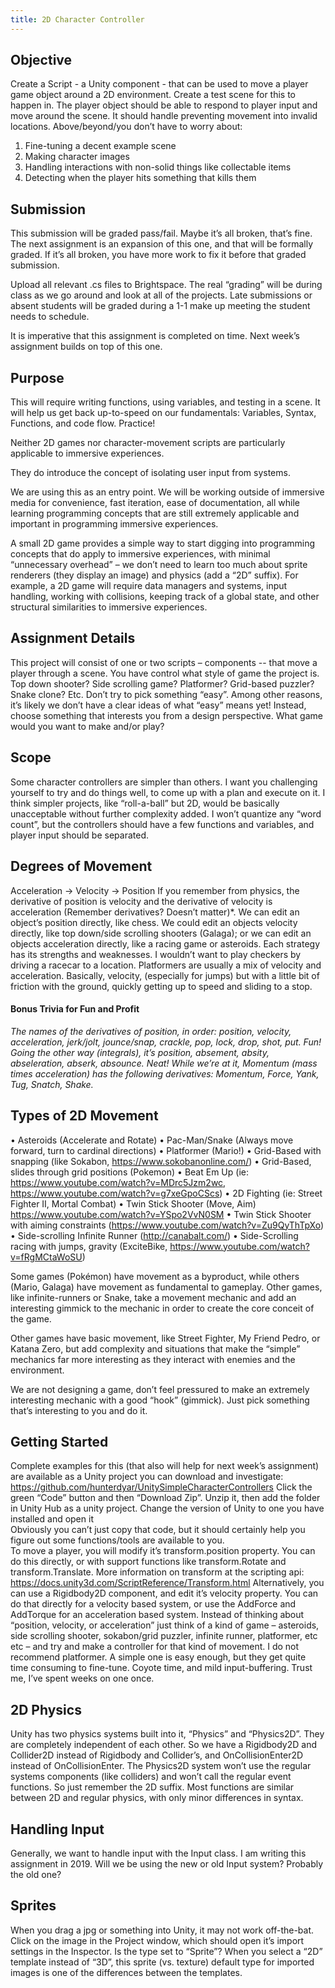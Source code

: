 ```yaml
---
title: 2D Character Controller
---
```


## Objective
Create a Script - a Unity component - that can be used to move a player game object around a 2D environment. Create a test scene for this to happen in. The player object should be able to respond to player input and move around the scene. It should handle preventing movement into invalid locations.
Above/beyond/you don’t have to worry about:
1.	Fine-tuning a decent example scene
2.	Making character images
3.	Handling interactions with non-solid things like collectable items
4.	Detecting when the player hits something that kills them

## Submission
This submission will be graded pass/fail. Maybe it’s all broken, that’s fine. The next assignment is an expansion of this one, and that will be formally graded. If it’s all broken, you have more work to fix it before that graded submission.  

Upload all relevant .cs files to Brightspace. The real “grading” will be during class as we go around and look at all of the projects. Late submissions or absent students will be graded during a 1-1 make up meeting the student needs to schedule.

It is imperative that this assignment is completed on time. Next week’s assignment builds on top of this one.

## Purpose
This will require writing functions, using variables, and testing in a scene. It will help us get back up-to-speed on our fundamentals: Variables, Syntax, Functions, and code flow. Practice!

Neither 2D games nor character-movement scripts are particularly applicable to immersive experiences. 

They do introduce the concept of isolating user input from systems.

We are using this as an entry point. We will be working outside of immersive media for convenience, fast iteration, ease of documentation, all while learning programming concepts that are still extremely applicable and important in programming immersive experiences.

A small 2D game provides a simple way to start digging into programming concepts that do apply to immersive experiences, with minimal “unnecessary overhead” – we don’t need to learn too much about sprite renderers (they display an image) and physics (add a “2D” suffix). For example, a 2D game will require data managers and systems, input handling, working with collisions, keeping track of a global state, and other structural similarities to immersive experiences. 

## Assignment Details
This project will consist of one or two scripts – components -- that move a player through a scene. You have control what style of game the project is. Top down shooter? Side scrolling game? Platformer? Grid-based puzzler? Snake clone? Etc. Don’t try to pick something “easy”. Among other reasons, it’s likely we don’t have a clear ideas of what “easy” means yet! Instead, choose something that interests you from a design perspective. What game would you want to make and/or play?

## Scope
Some character controllers are simpler than others. I want you challenging yourself to try and do things well, to come up with a plan and execute on it. I think simpler projects, like “roll-a-ball” but 2D, would be basically unacceptable without further complexity added. I won’t quantize any “word count”, but the controllers should have a few functions and variables, and player input should be separated.

## Degrees of Movement
Acceleration -> Velocity -> Position
If you remember from physics, the derivative of position is velocity and the derivative of velocity is acceleration (Remember derivatives? Doesn’t matter)*. We can edit an object’s position directly, like chess. We could edit an objects velocity directly, like top down/side scrolling shooters (Galaga); or we can edit an objects acceleration directly, like a racing game or asteroids.
Each strategy has its strengths and weaknesses. I wouldn’t want to play checkers by driving a racecar to a location.
Platformers are usually a mix of velocity and acceleration. Basically, velocity, (especially for jumps) but with a little bit of friction with the ground, quickly getting up to speed and sliding to a stop.

#### Bonus Trivia for Fun and Profit
*The names of the derivatives of position, in order: position, velocity, acceleration, jerk/jolt, jounce/snap, crackle, pop, lock, drop, shot, put. Fun! Going the other way (integrals), it’s position, absement, absity, abseleration, abserk, absounce. Neat! While we’re at it, Momentum (mass times acceleration) has the following derivatives: Momentum, Force, Yank, Tug, Snatch, Shake.*

## Types of 2D Movement
•	Asteroids (Accelerate and Rotate)
•	Pac-Man/Snake (Always move forward, turn to cardinal directions)
•	Platformer (Mario!)
•	Grid-Based with snapping (like Sokabon, https://www.sokobanonline.com/)
•	Grid-Based, slides through grid positions (Pokemon)
•	Beat Em Up (ie: https://www.youtube.com/watch?v=MDrc5Jzm2wc, https://www.youtube.com/watch?v=g7xeGpoCScs)
•	2D Fighting (ie: Street Fighter II, Mortal Combat)
•	Twin Stick Shooter (Move, Aim) https://www.youtube.com/watch?v=YSpo2VvN0SM 
•	Twin Stick Shooter with aiming constraints (https://www.youtube.com/watch?v=Zu9QyThTpXo)
•	Side-scrolling Infinite Runner (http://canabalt.com/)
•	Side-Scrolling racing with jumps, gravity (ExciteBike, https://www.youtube.com/watch?v=fRgMCtaWoSU)

Some games (Pokémon) have movement as a byproduct, while others (Mario, Galaga) have movement as fundamental to gameplay. Other games, like infinite-runners or Snake, take a movement mechanic and add an interesting gimmick to the mechanic in order to create the core conceit of the game.

Other games have basic movement, like Street Fighter, My Friend Pedro, or Katana Zero, but add complexity and situations that make the “simple” mechanics far more interesting as they interact with enemies and the environment.

We are not designing a game, don’t feel pressured to make an extremely interesting mechanic with a good “hook” (gimmick). Just pick something that’s interesting to you and do it. 

## Getting Started
Complete examples for this (that also will help for next week’s assignment) are available as a Unity project you can download and investigate: https://github.com/hunterdyar/UnitySimpleCharacterControllers
Click the green “Code” button and then “Download Zip”. Unzip it, then add the folder in Unity Hub as a unity project. Change the version of Unity to one you have installed and open it\
Obviously you can’t just copy that code, but it should certainly help you figure out some functions/tools are available to you.  
To move a player, you will modify it’s transform.position property. You can do this directly, or with support functions like transform.Rotate and transform.Translate. More information on transform at the scripting api: https://docs.unity3d.com/ScriptReference/Transform.html
Alternatively, you can use a Rigidbody2D component, and edit it’s velocity property. You can do that directly for a velocity based system, or use the AddForce and AddTorque for an acceleration based system.
Instead of thinking about “position, velocity, or acceleration” just think of a kind of game – asteroids, side scrolling shooter, sokabon/grid puzzler, infinite runner, platformer, etc etc – and try and make a controller for that kind of movement.
I do not recommend platformer. A simple one is easy enough, but they get quite time consuming to fine-tune. Coyote time, and mild input-buffering. Trust me, I’ve spent weeks on one once.

## 2D Physics
Unity has two physics systems built into it, “Physics” and “Physics2D”. They are completely independent of each other. So we have a Rigidbody2D and Collider2D instead of Rigidbody and Collider’s, and OnCollisionEnter2D instead of OnCollisionEnter. The Physics2D system won’t use the regular systems components (like colliders) and won’t call the regular event functions. 
So just remember the 2D suffix. Most functions are similar between 2D and regular physics, with only minor differences in syntax.

## Handling Input
Generally, we want to handle input with the Input class. I am writing this assignment in 2019. Will we be using the new or old Input system? Probably the old one? 

## Sprites
When you drag a jpg or something into Unity, it may not work off-the-bat. Click on the image in the Project window, which should open it’s import settings in the Inspector. Is the type set to “Sprite”? 
When you select a “2D” template instead of “3D”, this sprite (vs. texture) default type for imported images is one of the differences between the templates.
